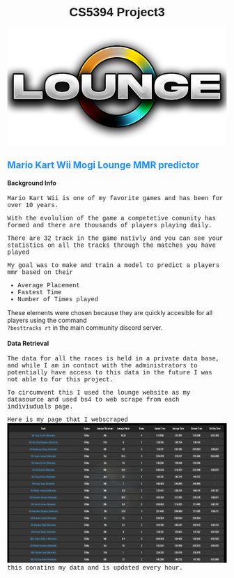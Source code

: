 <h1 style="text-align:center;font-family:Gill Sans, sans-serif">CS5394 Project3</h1>
<img src="images/logo.png"
     alt="Markdown Monster icon"
     style="float: center; margin-right: 10px;" />
<h2 style="color:dodgerblue;">Mario Kart Wii Mogi Lounge MMR predictor </h1>
<h4>Background Info</h4>

<p style="font-family:courier;">Mario Kart Wii is one of my favorite games and has been for over 10 years.</p>
<p style="font-family:courier;">With the evolulion of the game a competetive comunity has formed and there are thousands of players playing daily.</p>
<p style="font-family:courier;">There are 32 track in the game nativly and you can see your statistics on all the tracks through the matches you have played</p>
<p style="font-family:courier;">My goal was to make and train a model to predict a players mmr based on their<ul style=" font-family:courier;"><li>Average Placement</li><li>Fastest Time</li><li>Number of Times played</li></ul></p>



<p>These elements were chosen because they are quickly accesible for all players using the command <br><code style="font-size330%;">?besttracks rt</code> in the main community discord server.</p>

<h4>Data Retrieval</h4>
<p style="font-family:courier;">The data for all the races is held in a private  data base, and while I am in contact with the administrators to potentially have access to this data in the future I was not able to for this project.</p>
<p style="font-family:courier;">To circumvent this I used the lounge website as my datasource and used bs4 to web scrape from each indiviuduals page.</p>
<p style="font-family:courier;">Here is my page that I webscraped
<img src="images/data.png"
     alt="Markdown Monster icon"
     style="float: center; margin-right: 10px;" />this conatins my data and is updated every hour.</p>





